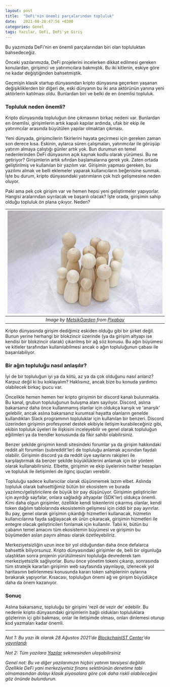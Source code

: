 ```yaml
---
layout: post
title:  "DeFi'nin önemli parçalarından topluluk"
date:   2021-08-28:47:56 +0300
categories: Genel
tags: Yazılar, DeFi, DeFi'ye Giriş
---
```


Bu yazımızda DeFi'nin en önemli parçalarından biri olan topluluktan bahsedeceğiz. 

Önceki yazılarımızda, DeFi projelerini incelerken dikkat edilmesi gereken konulardan, girişimci ve yatırımcılara bakmıştık. Bu iki kitlenin, eskiye göre ne kadar değiştiğinden bahsetmiştik. 

Geçmişin klasik startup dünyasından kripto dünyasına geçerken yaşanan değişikliklerden bir diğeri de, eski dünyanın bu iki ana aktörünün yanına yeni aktörlerin katılması oldu. Bunlardan biri ve belki de en önemlisi topluluk. 

### Topluluk neden önemli?
Kripto dünyasında topluluğun öne çıkmasının birkaç nedeni var. Bunlardan en önemlisi, girişimlerin artık kapalı kapılar ardında, ufak bir ekip ile yatırımcılar arasında büyütülen yapılar olmaktan çıkması. 

Yeni dünyada, girişimcilerin fikirlerini hayata geçirmesi için gereken zaman son derece kısa. Eskinin, aylarca süren çalışmaları, yatırımcılar ile görüşüp yatırım almaya çalıştığı günler artık yok. Bun durumun en temel nedenlerinden DeFi dünyasının açık kaynak kodlu olarak yürümesi. Bu ne getiriyor? Girişimlerin artık sıfırdan başlamalarına gerek yok. Zaten ortada geliştirilmiş ve kullanılan bir yazılım var. Girişimin yapması gereken, bu yazılımı almak ve belli eklemeler yaparak kullanıcıların beğenisine sunmak.  İşte bu durum, kripto dünyasındaki yatırımların çok hızlı gelişmesine neden oluyor. 

Paki ama pek çok girişim var ve hemen hepsi yeni geliştirmeler yapıyorlar. Hangisi aralarından sıyrılacak ve başarılı olacak?  İşte orada, girişimin sahip olduğu topluluk ön plana çıkıyor. Neden?

| ![Community](/assets/family-5099086_800.jpg)|
|:--:| 
| *Image by [MetsikGarden](https://pixabay.com/users/metsikgarden-4421146/) from [Pixabay](https://pixabay.com/)*|

Kripto dünyasında girişim dediğimiz eskiden olduğu gibi bir şirket değil. Bunun yerine herhangi bir blokzincir üzerinde (ya da girişim altyapı ise kendisi bir blokzincir olarak) çıkarılmış bir ağ söz konusu. Bu ağın büyümesi ve kitleler tarafından kullanılabilmesi ancak o ağın topluluğunun çabası ile başarılabiliyor. 

### Bir ağın topluluğu nasıl anlaşılır?
İyi de bir topluluğun iyi ya da kötü, az ya da çok olduğunu nasıl anlarız? Karpuz değil ki bu koklayalım? Haklısınız, ancak bize bu konuda yardımcı olabilecek birkaç ipucu var. 

Öncelikle hemen hemen her kripto girişimin bir discord kanalı bulunmakta. Bu kanal, grubun topluluğunun buluşma alanı sayılıyor. Discord, aslına bakarsanız daha önce kullanmamış olanlar için oldukça karışık ve 'anarşik' gelebilir, ancak aslına bakarsanız kurumsal hayatta olanların genelde kullandıkları Slack programının topluluklar için kullanılan bir benzeri. Discord üzerinden girişimin profesyonel destek ekibiyle iletişim kurabileceğiniz gibi, ekibin topluluk üyeleri ile ilişkisini inceleyebilir ve genel olarak topluluğun eğilimleri ya da trendler konusunda da fikir sahibi olabilirsiniz. 

Benzer şekilde girişimin kendi sitesindeki forumlar ya da girişim hakkındaki reddit alt forumları (subreddit'ler) de topluluğu anlamak açısından faydalı olabilir. Girişimin discord ya da reddit üye sayılarını rakipleri ile karşılaştırmak da benzer şekilde büyüklüklerini anlamak için bir yöntem olarak kullanabilirsiniz. Elbette, girişimin ve ekip üyelerinin twitter hesapları ve topluluk ile iletişimleri de ilginç ipuçları verebilir. 

Topluluğu sadece kullanıcılar olarak düşünmemek lazım elbet. Aslında topluluk olarak bahsettiğimiz bütün bir ekosistem ve burada yazılımcı/geliştiricilere de büyük bir pay düşünüyor. Girişimin geliştiriciler için ayırdığı sayfalar, onlara sağladığı altyapılar (SDK'ler) oldukça önemli. Kimi daha olgun girişimler, özellikle kendi tokenlerini çıkarmış olanlar, kendi token dağılım tablolarında ekosistemin gelişmesi için ciddi bir pay ayırırlar. Bu pay, genel olarak girişimin çıkardığı hizmetleri kullanacak, hizmetin kullanıcılarına fayda sağlayacak ek ürün çıkaracak, girişimin hizmetleri ile entegre olacak geliştiricileri fonlamak için kullanılır. Tabii ki, bütün bu çabanın temel amacını tüm ekosistemin büyümesi ve girişimin bu büyümeden aslan payını alması olarak özetleyebiliriz. 

Merkeziyetsizliğin uzun ince bir yol olduğundan daha önce defalarca bahsettik biliyorsunuz. Kripto dünyasındaki girişimler de, belli bir olgunluğa ulaştıktan sonra projenin yürütülmesini topluluğa devrederek tam merkeziyetsizlik sağlıyorlar. Bunu önce yönetim tokeni çıkarıp, sonrasında tüm stratejik kararları girişimin web sayfasında yayınlayıp, izlenecek yol haritasının belirlenmesi konusunda kararı token sahiplerinin oylarına bırakarak yapıyorlar. Kısacası, topluluğun önemi ağ ve girişim büyüdükçe daha da önem kazanıyor.  

### Sonuç 
Aslına bakarsanız, topluluğu bir girişimi 'rezil de vezir de' edebilir. Bu nedenle kripto dünyasındaki girişimlerin bağlı oldukları topluluklara gözlerinin içi gibi bakması, onlar ile iletişimde olması, onları dinlemesi oturup kod yazmaları kadar önemli. 

---

*Not 1: Bu yazı ilk olarak 28 Ağustos 2021'de [BlockchainIST Center](https://medium.com/blockchainist-center)'da [yayınlandı](https://medium.com/blockchainist-center/definin-vazge%C3%A7ilmez-par%C3%A7as%C4%B1-topluluk-416af14143af)*

*Not 2: Tüm yazılara [Yazılar](/articles/) sekmesinden ulaşabilirsiniz*

*Genel not: Bu ve diğer yazılarımızın hiçbiri yatırım tavsiyesi değildir. Özellikle DeFi yani merkeziyetsiz finans sektörünün denetime tabi olmamasından dolayı klasik piyasalara göre çok daha riskli olabileceğini göz önünde bulundurun.* 
